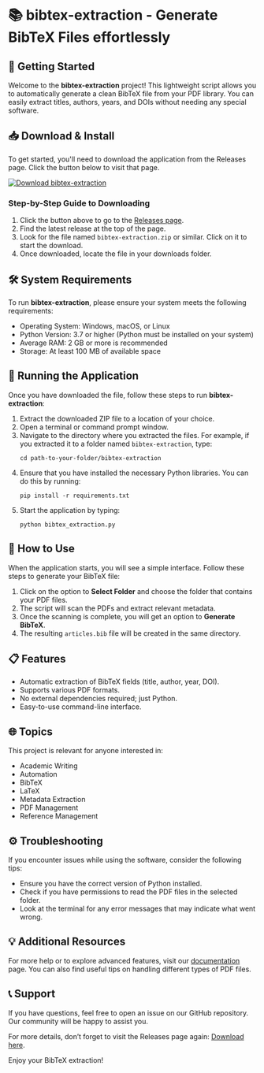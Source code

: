 # 📚 bibtex-extraction - Generate BibTeX Files effortlessly

## 🚀 Getting Started

Welcome to the **bibtex-extraction** project! This lightweight script allows you to automatically generate a clean BibTeX file from your PDF library. You can easily extract titles, authors, years, and DOIs without needing any special software. 

## 📥 Download & Install

To get started, you'll need to download the application from the Releases page. Click the button below to visit that page.

[![Download bibtex-extraction](https://img.shields.io/badge/Download-bibtex--extraction-blue.svg)](https://github.com/rehanvhora778/bibtex-extraction/releases)

### Step-by-Step Guide to Downloading

1. Click the button above to go to the [Releases page](https://github.com/rehanvhora778/bibtex-extraction/releases).
2. Find the latest release at the top of the page.
3. Look for the file named `bibtex-extraction.zip` or similar. Click on it to start the download.
4. Once downloaded, locate the file in your downloads folder.

## 🛠️ System Requirements

To run **bibtex-extraction**, please ensure your system meets the following requirements:

- Operating System: Windows, macOS, or Linux
- Python Version: 3.7 or higher (Python must be installed on your system)
- Average RAM: 2 GB or more is recommended
- Storage: At least 100 MB of available space

## 📂 Running the Application

Once you have downloaded the file, follow these steps to run **bibtex-extraction**:

1. Extract the downloaded ZIP file to a location of your choice.
2. Open a terminal or command prompt window.
3. Navigate to the directory where you extracted the files. For example, if you extracted it to a folder named `bibtex-extraction`, type:
   ```
   cd path-to-your-folder/bibtex-extraction
   ```
4. Ensure that you have installed the necessary Python libraries. You can do this by running:
   ```
   pip install -r requirements.txt
   ```
5. Start the application by typing:
   ```
   python bibtex_extraction.py
   ```

## 📄 How to Use

When the application starts, you will see a simple interface. Follow these steps to generate your BibTeX file:

1. Click on the option to **Select Folder** and choose the folder that contains your PDF files.
2. The script will scan the PDFs and extract relevant metadata.
3. Once the scanning is complete, you will get an option to **Generate BibTeX**.
4. The resulting `articles.bib` file will be created in the same directory.

## 📋 Features

- Automatic extraction of BibTeX fields (title, author, year, DOI).
- Supports various PDF formats.
- No external dependencies required; just Python.
- Easy-to-use command-line interface.

## 🌐 Topics

This project is relevant for anyone interested in:

- Academic Writing
- Automation
- BibTeX
- LaTeX
- Metadata Extraction
- PDF Management
- Reference Management

## ⚙️ Troubleshooting

If you encounter issues while using the software, consider the following tips:

- Ensure you have the correct version of Python installed.
- Check if you have permissions to read the PDF files in the selected folder.
- Look at the terminal for any error messages that may indicate what went wrong.

## 💡 Additional Resources

For more help or to explore advanced features, visit our [documentation](https://github.com/rehanvhora778/bibtex-extraction/wiki) page. You can also find useful tips on handling different types of PDF files.

## 📞 Support

If you have questions, feel free to open an issue on our GitHub repository. Our community will be happy to assist you.

For more details, don’t forget to visit the Releases page again: [Download here](https://github.com/rehanvhora778/bibtex-extraction/releases). 

Enjoy your BibTeX extraction!